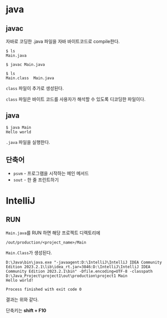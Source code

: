 # java
## javac
자바로 코딩한 .java 파일을 자바 바이트코드로 compile한다.
```
$ ls                                                     
Main.java

$ javac Main.java

$ ls                                                     
Main.class  Main.java
```
`class` 파일이 추가로 생성된다.

`class` 파일은 바이트 코드를 사용자가 해석할 수 있도록 디코딩한 파일이다.
## java
```
$ java Main
Hello world
```
`.java` 파일을 실행한다.

## 단축어
- `psvm` - 프로그램을 시작하는 메인 메서드
- `sout` - 한 줄 프린트하기
# IntelliJ
## RUN
`Main.java`를 RUN 하면 해당 프로젝트 디렉토리에
```
/out/production/<project_name>/Main
```
`Main.Class`가 생성된다.
```
D:\Java\bin\java.exe "-javaagent:D:\IntelliJ\IntelliJ IDEA Community Edition 2023.2.1\lib\idea_rt.jar=3846:D:\IntelliJ\IntelliJ IDEA Community Edition 2023.2.1\bin" -Dfile.encoding=UTF-8 -classpath D:\Java_Project\project1\out\production\project1 Main
Hello world!

Process finished with exit code 0
```
결과는 위와 같다.

단축키는 **shift + F10**
